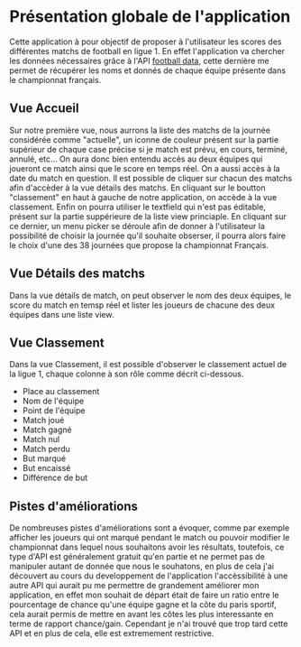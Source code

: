 #  Présentation globale de l'application
Cette application à pour objectif de proposer à l'utilisateur les scores des différentes matchs de football en ligue 1. En effet l'application va chercher les données nécessaires grâce à l'API [football data](https://www.football-data.org/), cette dernière me permet de récupérer les noms et donnés de chaque équipe présente dans le championnat français.

## Vue Accueil
Sur notre première vue, nous aurrons la liste des matchs de la journée considérée comme "actuelle", un iconne de couleur présent sur la partie supérieur de chaque case précise si je match est prévu, en cours, terminé, annulé, etc... On aura donc bien entendu accès au deux équipes qui joueront ce match ainsi que le score en temps réel. On a aussi accès à la date du match en question. Il est possible de cliquer sur chacun des matchs afin d'accèder à la vue détails des matchs.
En cliquant sur le boutton "classement" en haut à gauche de notre application, on accède à la vue classement.
Enfin on pourra utiliser le textfield qui n'est pas éditable, présent sur la partie suppérieure de la liste view princiaple. En cliquant sur ce dernier, un menu picker se déroule afin de donner à l'utilisateur la possibilité de choisir la journée qu'il souhaite obserser, il pourra alors faire le choix d'une des 38 journées que propose la championnat Français.

## Vue Détails des matchs
Dans la vue détails de match, on peut observer le nom des deux équipes, le score du match en temsp réel et lister les joueurs de chacune des deux équipes dans une liste view.

## Vue Classement
Dans la vue Classement, il est possible d'observer le classement actuel de la ligue 1, chaque colonne à son rôle comme décrit ci-dessous.

- Place au classement
- Nom de l'équipe
- Point de l'équipe
- Match joué
- Match gagné
- Match nul
- Match perdu
- But marqué
- But encaissé
- Différence de but

## Pistes d'améliorations
De nombreuses pistes d'améliorations sont a évoquer, comme par exemple afficher les joueurs qui ont marqué pendant le match ou pouvoir modifier le championnat dans lequel nous souhaitons avoir les résultats, toutefois, ce type d'API est généralement gratuit qu'en partie et ne permet pas de manipuler autant de donnée que nous le souhatons, en plus de cela j'ai découvert au cours du developpement de l'application l'accèssibilité à une autre API qui aurait pu me permettre de grandement améliorer mon application, en effet mon souhait de départ était de faire un ratio entre le pourcentage de chance qu'une équipe gagne et la côte du paris sportif, cela aurait permis de mettre en avant les côtes les plus interessante en terme de rapport chance/gain. Cependant je n'ai trouvé que trop tard cette API et en plus de cela, elle est extremement restrictive.
